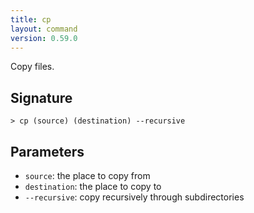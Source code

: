 ```yaml
---
title: cp
layout: command
version: 0.59.0
---
```


Copy files.

## Signature

```> cp (source) (destination) --recursive```

## Parameters

 -  `source`: the place to copy from
 -  `destination`: the place to copy to
 -  `--recursive`: copy recursively through subdirectories

